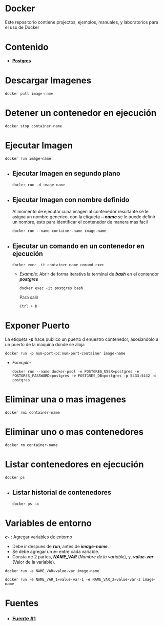 # Docker

Este repositorio contiene projectos, ejemplos, manuales, y laboratorios para el uso de Docker

# Contenido
- **[Postgres](https://github.com/AndresOsorio0710/docker/tree/docker/postgres/postgres "Rama de implementacion de Postgres mas ejemplos de integración y uso de contenedores Postgres")**

# Descargar Imagenes
~~~Docker
docker pull image-name
~~~

# Detener un contenedor en ejecución
~~~Docker
docker stop container-name
~~~

# Ejecutar Imagen
~~~Docker
docker run image-name
~~~
- ## Ejecutar Imagen en segundo plano
  ~~~Docker
  docler run -d image-name
  ~~~

- ## Ejecutar Imagen con nombre definido
  Al momento de ejecutar cuna imagen al contenedor resultante se le asigna un nombre generico, con la etiqueta **_--name_** se le puede definir un nombre, esto para identificar el contenedor de manera mas facil
  ~~~Docker
  docker run --name container-name image-name
  ~~~

- ## Ejecutar un comando en un contenedor en ejecución
  ~~~Docker
  docker exec -it container-name comand-exec
  ~~~

  - _Example:_ Abrir de forma iterativa la terminal de **_bash_** en el contendor **_postgres_**
    ~~~Docker
    docker exec -it postgres bash
    ~~~
    Para salir

    `Ctrl + D`
# Exponer Puerto
La etiqueta **_-p_** hace publico un puerto d enuestro contenedor, asosiandolo a un puerto de la maquina donde se aloja
~~~Docker
docker run -p num-port-pc:num-port-container image-name
~~~
- _Example:_
  ~~~Docker
  docker run --name docker-psql -e POSTGRES_USER=postgres -e POSTGRES_PASSWORD=postgres -e POSTGRES_DB=postgres -p 5433:5432 -d postgres
  ~~~

# Eliminar una o mas imagenes
~~~Docker
docker rmi container-name
~~~

# Eliminar uno o mas contenedores
~~~Docker
docker rm container-name
~~~

# Listar contenedores en ejecución
~~~Docker
docker ps
~~~
- ## Listar historial de contenedores
  ~~~Docker
  docker ps -a
  ~~~

# Variables de entorno
**_e-_** : Agregar variables de entorno
- Debe ir despues de **_run_**, antes de **_image-name_**.
- Se debe agregar un **_e-_** entre cada variable.
- Consta de 2 partes, **_NAME_VAR_** (_Nombre de la variable_), y, **_value-var_** (Valor de la variable).  
~~~Docker
docker run -e NAME_VAR=value-var image-name
~~~
~~~Docker
docker run -e NAME_VAR_1=value-var-1 -e NAME_VAR_2=value-var-2 image-name
~~~

# Fuentes
- ### [Fuente #1](https://docs.docker.com/engine/reference/commandline/docker/ "Docker documentation")